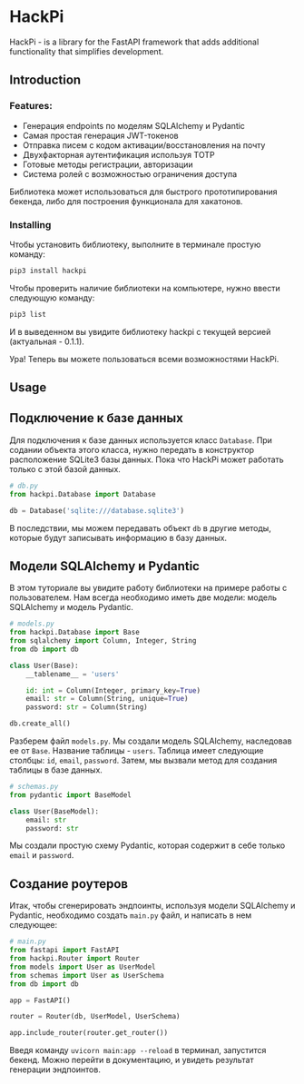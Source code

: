 # HackPi

HackPi - is a library for the FastAPI framework that adds additional functionality that simplifies development. 

## Introduction
### Features:
- Генерация endpoints по моделям SQLAlchemy и Pydantic
- Самая простая генерация JWT-токенов
- Отправка писем с кодом активации/восстановления на почту
- Двухфакторная аутентификация используя TOTP
- Готовые методы регистрации, авторизации
- Система ролей с возможностью ограничения доступа

Библиотека может использоваться для быстрого прототипирования бекенда, либо для построения функционала для хакатонов.

### Installing
Чтобы установить библиотеку, выполните в терминале простую команду:
```bash
pip3 install hackpi
```

Чтобы проверить наличие библиотеки на компьютере, нужно ввести следующую команду:
```bash
pip3 list
```
И в выведенном вы увидите библиотеку hackpi с текущей версией (актуальная - 0.1.1).

Ура! Теперь вы можете пользоваться всеми возможностями HackPi.

## Usage
## Подключение к базе данных
Для подключения к базе данных используется класс `Database`. При содании объекта этого класса, нужно передать в конструктор расположение SQLite3 базы данных. Пока что HackPi может работать только с этой базой данных.
```python
# db.py
from hackpi.Database import Database

db = Database('sqlite:///database.sqlite3')
```

В последствии, мы можем передавать объект `db` в другие методы, которые будут записывать информацию в базу данных.

## Модели SQLAlchemy и Pydantic
В этом туториале вы увидите работу библиотеки на примере работы с пользователем. Нам всегда необходимо иметь две модели: модель SQLAlchemy и модель Pydantic. 

```python
# models.py
from hackpi.Database import Base
from sqlalchemy import Column, Integer, String
from db import db

class User(Base):
	__tablename__ = 'users'

	id: int = Column(Integer, primary_key=True)
	email: str = Column(String, unique=True)
	password: str = Column(String)

db.create_all()
```

Разберем файл `models.py`. Мы создали модель SQLAlchemy, наследовав ее от `Base`. Название таблицы - `users`. Таблица имеет следующие столбцы: `id`, `email`, `password`. Затем, мы вызвали метод для создания таблицы в базе данных.

```python
# schemas.py
from pydantic import BaseModel

class User(BaseModel):
	email: str
	password: str
```

Мы создали простую схему Pydantic, которая содержит в себе только `email` и `password`.

## Создание роутеров
Итак, чтобы сгенерировать эндпоинты, используя модели SQLAlchemy и Pydantic, необходимо создать `main.py` файл, и написать в нем следующее:
```python
# main.py
from fastapi import FastAPI
from hackpi.Router import Router
from models import User as UserModel
from schemas import User as UserSchema
from db import db

app = FastAPI()

router = Router(db, UserModel, UserSchema)

app.include_router(router.get_router())
```

Введя команду `uvicorn main:app --reload` в терминал, запустится бекенд. Можно перейти в документацию, и увидеть результат генерации эндпоинтов.